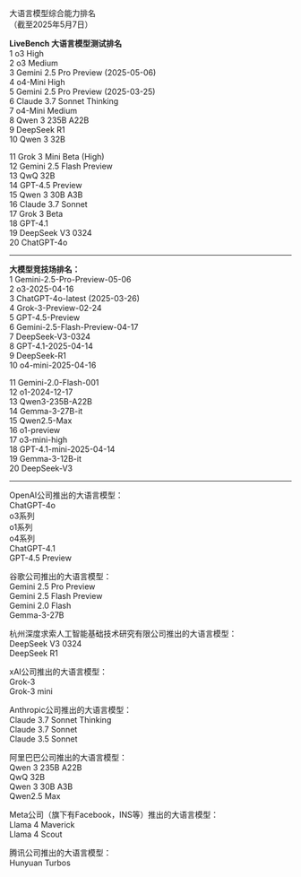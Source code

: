 大语言模型综合能力排名  
（截至2025年5月7日）  

**LiveBench 大语言模型测试排名**  
1  o3 High  
2  o3 Medium  
3  Gemini 2.5 Pro Preview (2025-05-06)  
4  o4-Mini High  
5  Gemini 2.5 Pro Preview (2025-03-25)  
6  Claude 3.7 Sonnet Thinking  
7  o4-Mini Medium  
8  Qwen 3 235B A22B  
9  DeepSeek R1  
10 Qwen 3 32B

11 Grok 3 Mini Beta (High)  
12 Gemini 2.5 Flash Preview  
13 QwQ 32B  
14 GPT-4.5 Preview  
15 Qwen 3 30B A3B  
16 Claude 3.7 Sonnet  
17 Grok 3 Beta  
18 GPT-4.1  
19 DeepSeek V3 0324  
20 ChatGPT-4o  


---  

**大模型竞技场排名：**  
1  Gemini-2.5-Pro-Preview-05-06  
2  o3-2025-04-16  
3  ChatGPT-4o-latest (2025-03-26)  
4  Grok-3-Preview-02-24  
5  GPT-4.5-Preview  
6  Gemini-2.5-Flash-Preview-04-17  
7  DeepSeek-V3-0324  
8  GPT-4.1-2025-04-14  
9  DeepSeek-R1  
10  o4-mini-2025-04-16  
 
11  Gemini-2.0-Flash-001  
12  o1-2024-12-17  
13  Qwen3-235B-A22B  
14  Gemma-3-27B-it  
15  Qwen2.5-Max  
16  o1-preview  
17  o3-mini-high  
18  GPT-4.1-mini-2025-04-14  
19  Gemma-3-12B-it  
20  DeepSeek-V3  

---

OpenAI公司推出的大语言模型：  
ChatGPT-4o  
o3系列  
o1系列  
o4系列  
ChatGPT-4.1  
GPT-4.5 Preview


谷歌公司推出的大语言模型：  
Gemini 2.5 Pro Preview  
Gemini 2.5 Flash Preview  
Gemini 2.0 Flash  
Gemma-3-27B

杭州深度求索人工智能基础技术研究有限公司推出的大语言模型：  
DeepSeek V3 0324  
DeepSeek R1  



xAI公司推出的大语言模型：  
Grok-3  
Grok-3 mini


Anthropic公司推出的大语言模型：  
Claude 3.7 Sonnet Thinking  
Claude 3.7 Sonnet  
Claude 3.5 Sonnet  



阿里巴巴公司推出的大语言模型：  
Qwen 3 235B A22B  
QwQ 32B  
Qwen 3 30B A3B  
Qwen2.5 Max  



Meta公司（旗下有Facebook，INS等）推出的大语言模型：  
Llama 4 Maverick  
Llama 4 Scout



腾讯公司推出的大语言模型：  
Hunyuan Turbos
